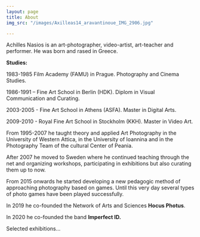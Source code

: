 ```yaml
---
layout: page
title: About
img_src: "/images/Axilleas14_aravantinoue_IMG_2906.jpg"

---
```

Achilles Nasios is an art-photographer, video-artist, art-teacher and performer. He was born and rased in Greece.

**Studies:**

1983-1985 Film Academy (FAMU) in Prague. Photography and Cinema Studies.

1986-1991 – Fine Art School in Berlin (HDK). Diplom in Visual Communication and Curating.

2003-2005 - Fine Art School in Athens (ASFA). Master in Digital Arts.

2009-2010 - Royal Fine Art School in Stockholm (KKH). Master in Video Art.

From 1995-2007 he taught theory and applied Art Photography in the University of Western Attica, in the University of Ioannina and in the Photography Team of the cultural Center of Peania.

After 2007 he moved to Sweden where he continued teaching through the net and organizing workshops, participating in exhibitions but also curating them up to now.

From 2015 onwards he started developing a new pedagogic method of approaching photography based on games. Until this very day several types of photo games have been played successfully.

In 2019 he co-founded the Network of Arts and Sciences **Hocus Photus**.

In 2020 he co-founded the band **Imperfect ID.**

Selected exhibitions…